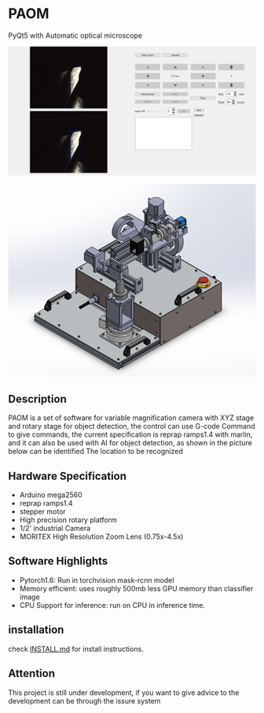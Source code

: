 # PAOM
PyQt5 with Automatic optical microscope 

![](markdownimages/ui_overview.png)

![](markdownimages/machine.png)

## Description

PAOM is a set of software for variable magnification camera with XYZ stage and rotary stage for object detection, 
the control can use G-code Command to give commands, the current specification is reprap ramps1.4 with marlin, 
and it can also be used with AI for object detection,
as shown in the picture below can be identified The location to be recognized

## Hardware Specification

- Arduino mega2560
- reprap ramps1.4
- stepper motor
- High precision rotary platform
- 1/2' industrial Camera
- MORITEX High Resolution Zoom Lens (0.75x-4.5x)

## Software Highlights

- Pytorch1.6: Run in torchvision mask-rcnn model
- Memory efficient: uses roughly 500mb less GPU memory than classifier image
- CPU Support for inference: run on CPU in inference time.

## installation

check [INSTALL.md](INSTALL.md) for install instructions.

## Attention

This project is still under development, 
if you want to give advice to the development can be through the issure system
